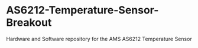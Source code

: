 # AS6212-Temperature-Sensor-Breakout
Hardware and Software repository for the AMS AS6212 Temperature Sensor
